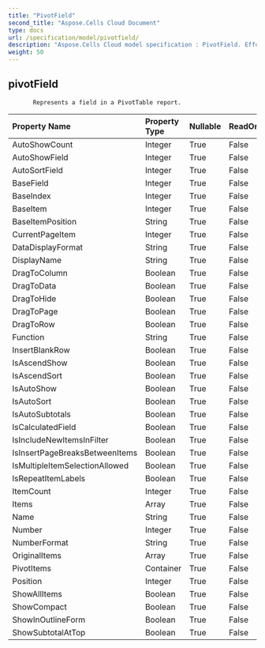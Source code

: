 ```yaml
---
title: "PivotField"
second_title: "Aspose.Cells Cloud Document"
type: docs
url: /specification/model/pivotfield/
description: "Aspose.Cells Cloud model specification : PivotField. Effortlessly handle Excel and other spreadsheet documents with features like opening, generating, editing, splitting, merging, comparing, and converting."
weight: 50
---
```


## **pivotField**

           Represents a field in a PivotTable report.            

| Property Name | Property Type | Nullable |  ReadOnly | DefaultValue | Description | 
| :- | :- | :- |:- |  :- | :- |
| AutoShowCount | Integer | True |  False |  |  |  
| AutoShowField | Integer | True |  False |  |  |  
| AutoSortField | Integer | True |  False |  |  |  
| BaseField | Integer | True |  False |  |  |  
| BaseIndex | Integer | True |  False |  |  |  
| BaseItem | Integer | True |  False |  |  |  
| BaseItemPosition | String | True |  False |  |  |  
| CurrentPageItem | Integer | True |  False |  |  |  
| DataDisplayFormat | String | True |  False |  |  |  
| DisplayName | String | True |  False |  |  |  
| DragToColumn | Boolean | True |  False |  |  |  
| DragToData | Boolean | True |  False |  |  |  
| DragToHide | Boolean | True |  False |  |  |  
| DragToPage | Boolean | True |  False |  |  |  
| DragToRow | Boolean | True |  False |  |  |  
| Function | String | True |  False |  |  |  
| InsertBlankRow | Boolean | True |  False |  |  |  
| IsAscendShow | Boolean | True |  False |  |  |  
| IsAscendSort | Boolean | True |  False |  |  |  
| IsAutoShow | Boolean | True |  False |  |  |  
| IsAutoSort | Boolean | True |  False |  |  |  
| IsAutoSubtotals | Boolean | True |  False |  |  |  
| IsCalculatedField | Boolean | True |  False |  |  |  
| IsIncludeNewItemsInFilter | Boolean | True |  False |  |  |  
| IsInsertPageBreaksBetweenItems | Boolean | True |  False |  |  |  
| IsMultipleItemSelectionAllowed | Boolean | True |  False |  |  |  
| IsRepeatItemLabels | Boolean | True |  False |  |  |  
| ItemCount | Integer | True |  False |  |  |  
| Items | Array<String> | True |  False |  |  |  
| Name | String | True |  False |  |  |  
| Number | Integer | True |  False |  |  |  
| NumberFormat | String | True |  False |  |  |  
| OriginalItems | Array<String> | True |  False |  |  |  
| PivotItems | Container | True |  False |  |  |  
| Position | Integer | True |  False |  |  |  
| ShowAllItems | Boolean | True |  False |  |  |  
| ShowCompact | Boolean | True |  False |  |  |  
| ShowInOutlineForm | Boolean | True |  False |  |  |  
| ShowSubtotalAtTop | Boolean | True |  False |  |  |  

